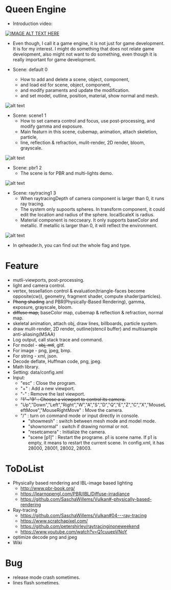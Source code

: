 # Queen Engine

  - Introduction video:

[![IMAGE ALT TEXT HERE](http://img.youtube.com/vi/lYOUqqthTN8/0.jpg)](https://youtu.be/lYOUqqthTN8)
  -  Even though, I call it a game engine, it is not just for game development. It is for my interest. I might do something that does not relate game development, also might not want to do something, even though it is really important for game development.
  
  - Scene: default 0
    - How to add and delete a scene, object, component,
    - and load eid for scene, object, component, 
    - and modify paraments and update the modification.
    - and set model, outline, position, material, show normal and mesh.

  ![alt text](https://github.com/KunyiLockeLin/QueenEngine_Vulkan/blob/master/sample01.gif)
  
  - Scene: scene1 1
    - How to set camera control and focus, use post-processing, and modify gamma and exposure.
    - Main featurn in this scene, cubemap, animation, attach skeletion, particle,
    - line, reflection & refraction, mulit-render, 2D render, bloom, grayscale.

  ![alt text](https://github.com/KunyiLockeLin/QueenEngine_Vulkan/blob/master/sample02.gif)
  
  - Scene: pbr1 2
    - The scene is for PBR and multi-lights demo.

  ![alt text](https://github.com/KunyiLockeLin/QueenEngine_Vulkan/blob/master/pbrDemo.jpg)
  
  - Scene: raytracing1 3
    - When raytracingDepth of camera component is larger than 0, it runs ray tracing.
    - The system only supoorts spheres. In transform component, it could edit the location and radius of the sphere. localScaleX is radius.
    - Material component is neccseary. It only supports baseColor and metallic. If metallic is larger than 0, it will reflect the environment.

  ![alt text](https://github.com/KunyiLockeLin/QueenEngine_Vulkan/blob/master/raytracingDemo.jpg)
  
  - In qeheader.h, you can find out the whole flag and type.

# Feature
  - mutli-viewports, post-processing.
  - light and camera control.
  - vertex, tessellation control & evaluation(triangle-faces become opposite(cw)), geometry, fragment shader, compute shader(particles).
  - ~~Phong shading~~ and PBR(Physically-Based Rendering), gamma, exposure, grayscale, bloom.     
  - ~~diffuse map,~~ baseColor map, cubemap & reflection & refraction, normal map.
  - skeletal animation, attach obj, draw lines, billboards, particle system.
  - draw mulit-render, 2D render, outline(stencil buffer) and multisample anti-aliasing(MSAA)
  - Log output, call stack trace and command.
  - For model  - ~~obj, mtl~~, gltf.
  - For image  - png, jpeg, bmp.
  - For string - xml, json.
  - Decode deflate, Huffman code, png, jpeg.
  - Math library.
  - Setting: data/config.xml
  - Input:
    - "esc" : Close the program.
    - "+" : Add a new viewport.
    - "-" : Remove the last viewport.
    - ~~"1"~"9" : Choose a viewport to control its camera.~~
    - "Up","Down","Left","Right","W","A","S","D","Q","E","Z","C","X","MouseLeftMove","MouseRightMove" : Move the camera.
    - "/" : turn on command mode or input directly in console.
      - "showmesh" : switch between mesh mode and model mode.
      - "shownormal" : switch if drawing normal or not.
      - "resetcamera" : Initialize the camera.
      - "scene [p1]" : Restart the programe. p1 is scene name. If p1 is empty, it means to restart the current scene. In config.xml, it has 28000, 28001, 28002, 28003.

# ToDoList
  - Physically based rendering and IBL-image based lighting
    - http://www.pbr-book.org/
    - https://learnopengl.com/PBR/IBL/Diffuse-irradiance
    - https://github.com/SaschaWillems/Vulkan#-physically-based-rendering
  - Ray-tracing
    - https://github.com/SaschaWillems/Vulkan#04---ray-tracing    
    - https://www.scratchapixel.com/
    - https://github.com/petershirley/raytracinginoneweekend
    - https://www.youtube.com/watch?v=Q1cuuepVNoY
  - optimize decode png and jpeg
  - Wiki
  
# Bug
  - release mode crash sometimes.
  - lines flash sometimes.
